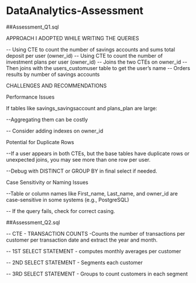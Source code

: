 # DataAnalytics-Assessment

##Assessment_Q1.sql

APPROACH I ADOPTED WHILE WRITING THE QUERIES

-- Using CTE to count the number of savings accounts and sums total deposit per user (owner_id)
-- Using CTE to count the number of investment plans per user (owner_id)
-- Joins the two CTEs on owner_id
-- Then joins with the users_customuser table to get the user’s name
-- Orders results by number of savings accounts

CHALLENGES AND RECOMMENDATIONS

Performance Issues

If tables like savings_savingsaccount and plans_plan are large:

--Aggregating them can be costly

-- Consider adding indexes on owner_id

Potential for Duplicate Rows

--If a user appears in both CTEs, but the base tables have duplicate rows or unexpected joins, you may see more than one row per user. 

--Debug with DISTINCT or GROUP BY in final select if needed.

Case Sensitivity or Naming Issues

--Table or column names like First_name, Last_name, and owner_id are case-sensitive in some systems (e.g., PostgreSQL)

-- If the query fails, check for correct casing.


##Assessment_Q2.sql

-- CTE - TRANSACTION COUNTS -Counts the number of transactions per customer per transaction date and extract the year and month.

-- 1ST SELECT STATEMENT - computes monthly averages per customer

-- 2ND SELECT STATEMENT - Segments each customer

-- 3RD SELECT STATEMENT - Groups to count customers in each segment









